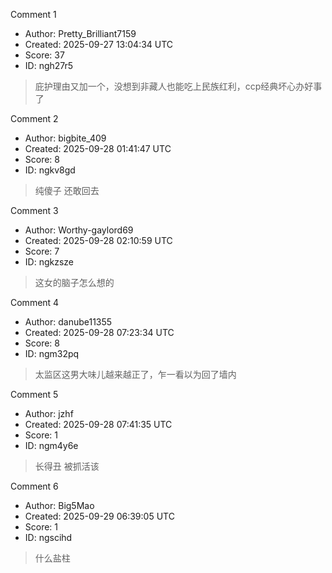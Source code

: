 Comment 1

- Author: Pretty_Brilliant7159
- Created: 2025-09-27 13:04:34 UTC
- Score: 37
- ID: ngh27r5

> 庇护理由又加一个，没想到非藏人也能吃上民族红利，ccp经典坏心办好事了

Comment 2

- Author: bigbite_409
- Created: 2025-09-28 01:41:47 UTC
- Score: 8
- ID: ngkv8gd

> 纯傻子 还敢回去

Comment 3

- Author: Worthy-gaylord69
- Created: 2025-09-28 02:10:59 UTC
- Score: 7
- ID: ngkzsze

> 这女的脑子怎么想的

Comment 4

- Author: danube11355
- Created: 2025-09-28 07:23:34 UTC
- Score: 8
- ID: ngm32pq

> 太监区这男大味儿越来越正了，乍一看以为回了墙内

Comment 5

- Author: jzhf
- Created: 2025-09-28 07:41:35 UTC
- Score: 1
- ID: ngm4y6e

> 长得丑 被抓活该

Comment 6

- Author: Big5Mao
- Created: 2025-09-29 06:39:05 UTC
- Score: 1
- ID: ngscihd

> 什么盐柱

